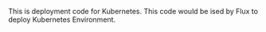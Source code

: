 This is deployment code for Kubernetes.
This code would be ised by Flux to deploy Kubernetes Environment.
